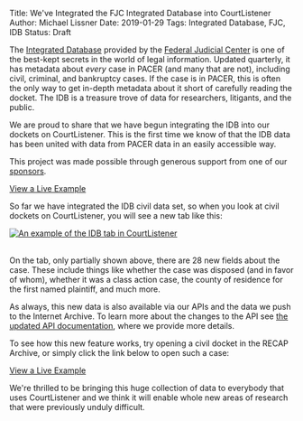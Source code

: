Title: We've Integrated the FJC Integrated Database into CourtListener
Author: Michael Lissner
Date: 2019-01-29
Tags: Integrated Database, FJC, IDB
Status: Draft


The [Integrated Database][idb] provided by the [Federal Judicial Center][fjc] is one of the best-kept secrets in the world of legal information. Updated quarterly, it has metadata about *every* case in PACER (and many that are not), including civil, criminal, and bankruptcy cases. If the case is in PACER, this is often the only way to get in-depth metadata about it short of carefully reading the docket. The IDB is a treasure trove of data for researchers, litigants, and the public. 

We are proud to share that we have begun integrating the IDB into our dockets on CourtListener. This is the first time we know of that the IDB data has been united with data from PACER data in an easily accessible way.

This project was made possible through generous support from one of our [sponsors][sponsors].

<p class="text-center">
    <a href="https://www.courtlistener.com/docket/4214664/idb/national-veterans-legal-services-program-v-united-states/"
       class="btn btn-primary btn-lg">View a Live Example</a>
</p>

So far we have integrated the IDB civil data set, so when you look at civil dockets on CourtListener, you will see a new tab like this:

<div class="text-center">
    <a href="https://www.courtlistener.com/docket/4214664/idb/national-veterans-legal-services-program-v-united-states/">
        <img src="{filename}/images/idb/idb-tab-example.png"
             alt="An example of the IDB tab in CourtListener"
             class="img-responsive border">
    </a>
</div>
<div class="clearfix"></div>

<br>

On the tab, only partially shown above, there are 28 new fields about the case. These include things like whether the case was disposed (and in favor of whom), whether it was a class action case, the county of residence for the first named plaintiff, and much more. 

As always, this new data is also available via our APIs and the data we push to the Internet Archive. To learn more about the changes to the API see [the updated API documentation][api], where we provide more details. 

To see how this new feature works, try opening a civil docket in the RECAP Archive, or simply click the link below to open such a case:

<p class="text-center">
    <a href="https://www.courtlistener.com/docket/4214664/idb/national-veterans-legal-services-program-v-united-states/"
       class="btn btn-primary btn-lg">View a Live Example</a>
</p>

We're thrilled to be bringing this huge collection of data to everybody that uses CourtListener and we think it will enable whole new areas of research that were previously unduly difficult. 

 
[idb]: https://www.fjc.gov/research/idb
[fjc]: https://www.fjc.gov/
[api]: https://www.courtlistener.com/api/rest-info/#api-change-log
[sponsors]: {filename}/pages/sponsors.md

